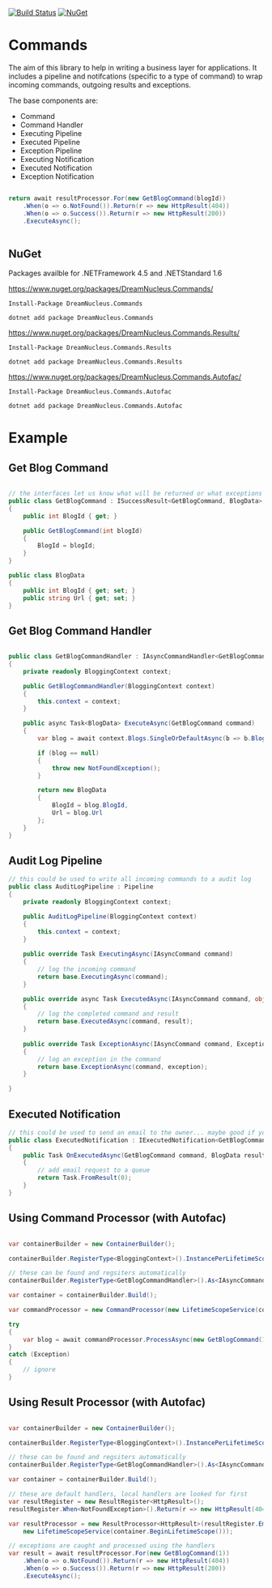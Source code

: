 [![Build Status](https://mckendry.visualstudio.com/Commands/_apis/build/status/Commands)](https://mckendry.visualstudio.com/Commands/_build/latest?definitionId=8) [![NuGet](https://img.shields.io/nuget/v/DreamNucleus.Commands.svg)](https://www.nuget.org/packages/DreamNucleus.Commands/)


# Commands

The aim of this library to help in writing a business layer for applications. It includes a pipeline and notifcations (specific to a type of command) to wrap incoming commands, outgoing results and exceptions.

The base components are:

* Command
* Command Handler
* Executing Pipeline
* Executed Pipeline
* Exception Pipeline
* Executing Notification
* Executed Notification
* Exception Notification

```cs

return await resultProcessor.For(new GetBlogCommand(blogId))
    .When(o => o.NotFound()).Return(r => new HttpResult(404))
    .When(o => o.Success()).Return(r => new HttpResult(200))
    .ExecuteAsync();
    
```

## NuGet

Packages availble for .NETFramework 4.5 and .NETStandard 1.6

https://www.nuget.org/packages/DreamNucleus.Commands/

```
Install-Package DreamNucleus.Commands
```
```
dotnet add package DreamNucleus.Commands
```


https://www.nuget.org/packages/DreamNucleus.Commands.Results/

```
Install-Package DreamNucleus.Commands.Results
```
```
dotnet add package DreamNucleus.Commands.Results
```


https://www.nuget.org/packages/DreamNucleus.Commands.Autofac/

```
Install-Package DreamNucleus.Commands.Autofac
```
```
dotnet add package DreamNucleus.Commands.Autofac
```

# Example

## Get Blog Command

```cs

// the interfaces let us know what will be returned or what exceptions can be thrown
public class GetBlogCommand : ISuccessResult<GetBlogCommand, BlogData>, INotFoundResult
{
    public int BlogId { get; }

    public GetBlogCommand(int blogId)
    {
        BlogId = blogId;
    }
}

public class BlogData
{
    public int BlogId { get; set; }
    public string Url { get; set; }
}

```


## Get Blog Command Handler

```cs

public class GetBlogCommandHandler : IAsyncCommandHandler<GetBlogCommand, BlogData>
{
    private readonly BloggingContext context;

    public GetBlogCommandHandler(BloggingContext context)
    {
        this.context = context;
    }

    public async Task<BlogData> ExecuteAsync(GetBlogCommand command)
    {
        var blog = await context.Blogs.SingleOrDefaultAsync(b => b.BlogId == command.BlogId);

        if (blog == null)
        {
            throw new NotFoundException();
        }

        return new BlogData
        {
            BlogId = blog.BlogId,
            Url = blog.Url
        };
    }
}

```


## Audit Log Pipeline

```cs
// this could be used to write all incoming commands to a audit log
public class AuditLogPipeline : Pipeline
{
    private readonly BloggingContext context;

    public AuditLogPipeline(BloggingContext context)
    {
        this.context = context;
    }
    
    public override Task ExecutingAsync(IAsyncCommand command)
    {
        // log the incoming command
        return base.ExecutingAsync(command);
    }

    public override async Task ExecutedAsync(IAsyncCommand command, object result)
    {
        // log the completed command and result
        return base.ExecutedAsync(command, result);
    }
    
    public override Task ExceptionAsync(IAsyncCommand command, Exception exception)
    {
        // log an exception in the command
        return base.ExceptionAsync(command, exception);
    }

}
```


## Executed Notification

```cs
// this could be used to send an email to the owner... maybe good if you get one visitor a day
public class ExecutedNotification : IExecutedNotification<GetBlogCommand, BlogData>
{
    public Task OnExecutedAsync(GetBlogCommand command, BlogData result)
    {
        // add email request to a queue
        return Task.FromResult(0);
    }
}
```


## Using Command Processor (with Autofac)

```cs

var containerBuilder = new ContainerBuilder();

containerBuilder.RegisterType<BloggingContext>().InstancePerLifetimeScope();

// these can be found and regsiters automatically
containerBuilder.RegisterType<GetBlogCommandHandler>().As<IAsyncCommandHandler<GetBlogCommand, BlogData>>();

var container = containerBuilder.Build();

var commandProcessor = new CommandProcessor(new LifetimeScopeService(container.BeginLifetimeScope()));

try
{
    var blog = await commandProcessor.ProcessAsync(new GetBlogCommand(1));
}
catch (Exception)
{
    // ignore
}

```


## Using Result Processor (with Autofac)

```cs

var containerBuilder = new ContainerBuilder();

containerBuilder.RegisterType<BloggingContext>().InstancePerLifetimeScope();

// these can be found and regsiters automatically
containerBuilder.RegisterType<GetBlogCommandHandler>().As<IAsyncCommandHandler<GetBlogCommand, BlogData>>();

var container = containerBuilder.Build();

// these are default handlers, local handlers are looked for first 
var resultRegister = new ResultRegister<HttpResult>();
resultRegister.When<NotFoundException>().Return(r => new HttpResult(404));

var resultProcessor = new ResultProcessor<HttpResult>(resultRegister.Emit(),
    new LifetimeScopeService(container.BeginLifetimeScope()));

// exceptions are caught and processed using the handlers
var result = await resultProcessor.For(new GetBlogCommand(1))
    .When(o => o.NotFound()).Return(r => new HttpResult(404))
    .When(o => o.Success()).Return(r => new HttpResult(200))
    .ExecuteAsync();

```


